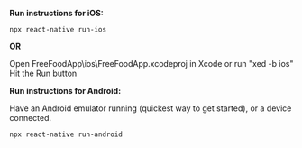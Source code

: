 <b>Run instructions for iOS:</b>

`npx react-native run-ios`

<b>OR</b>

Open FreeFoodApp\ios\FreeFoodApp.xcodeproj in Xcode or run "xed -b ios"
Hit the Run button

<b>Run instructions for Android:</b>

Have an Android emulator running (quickest way to get started), or a device connected.

`npx react-native run-android`